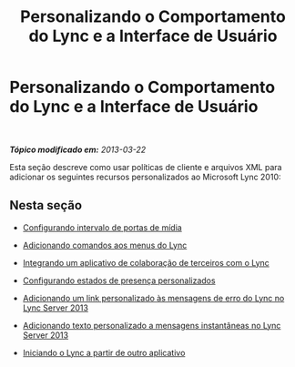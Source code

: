 ﻿---
title: Personalizando o Comportamento do Lync e a Interface de Usuário
TOCTitle: Personalizando o Comportamento do Lync e a Interface de Usuário
ms:assetid: 1196dfe5-eb2b-4e57-9bda-d247f341b0b9
ms:mtpsurl: https://technet.microsoft.com/pt-br/library/Gg398200(v=OCS.15)
ms:contentKeyID: 49305927
ms.date: 05/19/2016
mtps_version: v=OCS.15
ms.translationtype: HT
---

# Personalizando o Comportamento do Lync e a Interface de Usuário

 

_**Tópico modificado em:** 2013-03-22_

Esta seção descreve como usar políticas de cliente e arquivos XML para adicionar os seguintes recursos personalizados ao Microsoft Lync 2010:

## Nesta seção

  - [Configurando intervalo de portas de mídia](lync-server-2013-configuring-media-port-range-settings.md)

  - [Adicionando comandos aos menus do Lync](lync-server-2013-adding-commands-to-lync-menus.md)

  - [Integrando um aplicativo de colaboração de terceiros com o Lync](lync-server-2013-integrating-a-third-party-collaboration-application-with-lync.md)

  - [Configurando estados de presença personalizados](lync-server-2013-configuring-custom-presence-states.md)

  - [Adicionando um link personalizado às mensagens de erro do Lync no Lync Server 2013](lync-server-2013-adding-a-custom-link-to-lync-error-messages.md)

  - [Adicionando texto personalizado a mensagens instantâneas no Lync Server 2013](lync-server-2013-adding-custom-text-to-instant-messages.md)

  - [Iniciando o Lync a partir de outro aplicativo](lync-server-2013-starting-lync-from-another-application.md)


